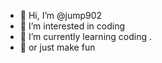 - 👋 Hi, I’m @jump902 
- 👀 I’m interested in coding 
- 🌱 I’m currently learning coding .
- 🌱 or just make fun 

<!---
jump902/jump902 is a ✨ special ✨ repository because its `README.md` (this file) appears on your GitHub profile.
You can click the Preview link to take a look at your changes.
--->

